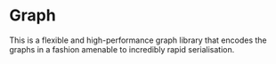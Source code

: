 # Graph
This is a flexible and high-performance graph library that encodes the graphs in
a fashion amenable to incredibly rapid serialisation.
